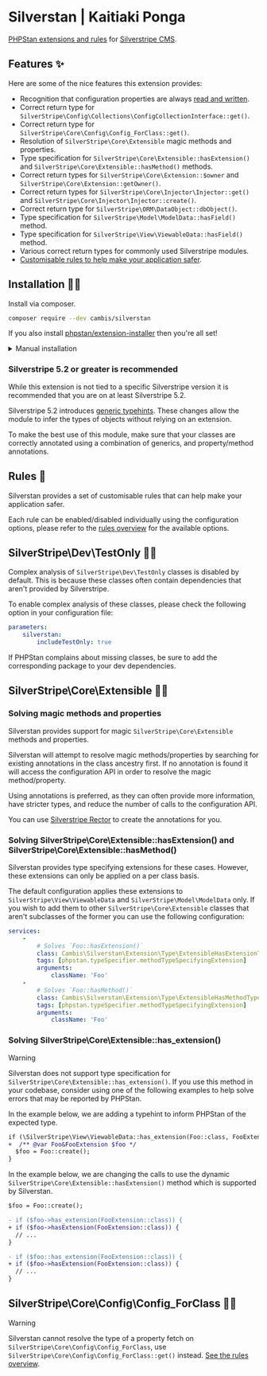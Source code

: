 # Silverstan | Kaitiaki Ponga

[PHPStan extensions and rules](https://github.com/phpstan/phpstan) for [Silverstripe CMS](https://github.com/silverstripe).

## Features ✨

Here are some of the nice features this extension provides:

- Recognition that configuration properties are always [read and written](https://phpstan.org/developing-extensions/always-read-written-properties).
- Correct return type for `SilverStripe\Config\Collections\ConfigCollectionInterface::get()`.
- Correct return type for `SilverStripe\Core\Config\Config_ForClass::get()`.
- Resolution of `SilverStripe\Core\Extensible` magic methods and properties.
- Type specification for `SilverStripe\Core\Extensible::hasExtension()` and `SilverStripe\Core\Extensible::hasMethod()` methods.
- Correct return types for `SilverStripe\Core\Extension::$owner` and `SilverStripe\Core\Extension::getOwner()`.
- Correct return types for `SilverStripe\Core\Injector\Injector::get()` and `SilverStripe\Core\Injector\Injector::create()`.
- Correct return type for `SilverStripe\ORM\DataObject::dbObject()`.
- Type specification for `SilverStripe\Model\ModelData::hasField()` method.
- Type specification for `SilverStripe\View\ViewableData::hasField()` method.
- Various correct return types for commonly used Silverstripe modules.
- [Customisable rules to help make your application safer](docs/rules_overview.md).

## Installation 👷‍♀️

Install via composer.

```sh
composer require --dev cambis/silverstan
```

If you also install [phpstan/extension-installer](https://github.com/phpstan/extension-installer) then you're all set!

<details>
  <summary>Manual installation</summary>

If you don't want to use `phpstan/extension-installer`, include extension.neon in your project's PHPStan config:

```neon
includes:
    - vendor/cambis/silverstan/extension.neon
```

</details>


### Silverstripe 5.2 or greater is recommended

While this extension is not tied to a specific Silverstripe version it is recommended that you are on at least Silverstripe 5.2.

Silverstripe 5.2 introduces [generic typehints](https://docs.silverstripe.org/en/5/changelogs/beta/5.2.0-beta1/#generics). These changes allow the module to infer the types of objects without relying on an extension.

To make the best use of this module, make sure that your classes are correctly annotated using a combination of generics, and property/method annotations.

## Rules 🚨
Silverstan provides a set of customisable rules that can help make your application safer.

Each rule can be enabled/disabled individually using the configuration options, please refer to the [rules overview](docs/rules_overview.md) for the available options.

## SilverStripe\Dev\TestOnly 👨‍🔬
Complex analysis of `SilverStripe\Dev\TestOnly` classes is disabled by default. This is because these classes often contain dependencies that aren't provided by Silverstripe.

To enable complex analysis of these classes, please check the following option in your configuration file:
```yml
parameters:
    silverstan:
        includeTestOnly: true
```

If PHPStan complains about missing classes, be sure to add the corresponding package to your dev dependencies.

## SilverStripe\Core\Extensible 🧑‍🔬

### Solving magic methods and properties
Silverstan provides support for magic `SilverStripe\Core\Extensible` methods and properties.

Silverstan will attempt to resolve magic methods/properties by searching for existing annotations in the class ancestry first. If no annotation is found it will access the configuration API in order to resolve the magic method/property.

Using annotations is preferred, as they can often provide more information, have stricter types, and reduce the number of calls to the configuration API.

You can use [Silverstripe Rector](https://github.com/Cambis/silverstripe-rector) to create the annotations for you.

### Solving SilverStripe\Core\Extensible::hasExtension() and SilverStripe\Core\Extensible::hasMethod()

Silverstan provides type specifying extensions for these cases. However, these extensions can only be applied on a per class basis.

The default configuration applies these extensions to `SilverStripe\View\ViewableData` and `SilverStripe\Model\ModelData` only. If you wish to add them to other `SilverStripe\Core\Extensible` classes that aren't subclasses of the former you can use the following configuration:

```yml
services:
    -
        # Solves `Foo::hasExtension()`
        class: Cambis\Silverstan\Extension\Type\ExtensibleHasExtensionTypeSpecifyingExtension
        tags: [phpstan.typeSpecifier.methodTypeSpecifyingExtension]
        arguments:
            className: 'Foo'
    -
        # Solves `Foo::hasMethod()`
        class: Cambis\Silverstan\Extension\Type\ExtensibleHasMethodTypeSpecifyingExtension
        tags: [phpstan.typeSpecifier.methodTypeSpecifyingExtension]
        arguments:
            className: 'Foo'
```

### Solving SilverStripe\Core\Extensible::has_extension()

> [!WARNING]
> Silverstan does not support type specification for `SilverStripe\Core\Extensible::has_extension()`. If you use this method in your codebase, consider using one of the following examples to help solve errors that may be reported by PHPStan.

In the example below, we are adding a typehint to inform PHPStan of the expected type.
```diff
if (\SilverStripe\View\ViewableData::has_extension(Foo::class, FooExtension::class)) {
+  /** @var Foo&FooExtension $foo */
  $foo = Foo::create();
}
```

In the example below, we are changing the calls to use the dynamic `SilverStripe\Core\Extensible::hasExtension()` method which is supported by Silverstan.
```diff
$foo = Foo::create();

- if ($foo->has_extension(FooExtension::class)) {
+ if ($foo->hasExtension(FooExtension::class)) {
  // ...
}

- if ($foo::has_extension(FooExtension::class)) {
+ if ($foo->hasExtension(FooExtension::class)) {
  // ...
}
```

## SilverStripe\Core\Config\Config_ForClass 👩‍🔬

> [!WARNING]
> Silverstan cannot resolve the type of a property fetch on `SilverStripe\Core\Config\Config_ForClass`, use `SilverStripe\Core\Config\Config_ForClass::get()` instead. [See the rules overview](docs/rules_overview.md#disallowpropertyfetchonconfigforclassrule).
